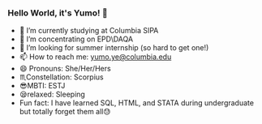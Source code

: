 ### Hello World, it's Yumo! 👋
- :school: I’m currently studying at Columbia SIPA 
- 🌱 I’m concentrating on EPD\DAQA
- :pray: I’m looking for summer internship (so hard to get one!)
- 📫 How to reach me: yumo.ye@columbia.edu
- 😄 Pronouns: She/Her/Hers
- :scorpius:Constellation: Scorpius
- :sunglasses:MBTI: ESTJ
- 😪relaxed: Sleeping
- Fun fact: I have learned SQL, HTML, and STATA during undergraduate but totally forget them all:sweat:

